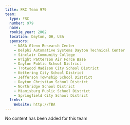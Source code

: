 ```yaml
---
title: FRC Team 979
team:
  type: FRC
  number: 979
  name: 
  rookie_year: 2002
  location: Dayton, OH, USA
  sponsors:
    - NASA Glenn Research Center
    - Delphi Automative Systems Dayton Technical Center
    - Sinclair Community College
    - Wright Patterson Air Force Base
    - Dayton Public School District
    - Trotwood Madison City School District
    - Kettering City School District
    - Jefferson Township School District
    - Dayton Christian School District
    - Northridge School District
    - Miamisburg Public School District
    - Springfield City School District
  links:
    Website: http://TBA
---
```

No content has been added for this team